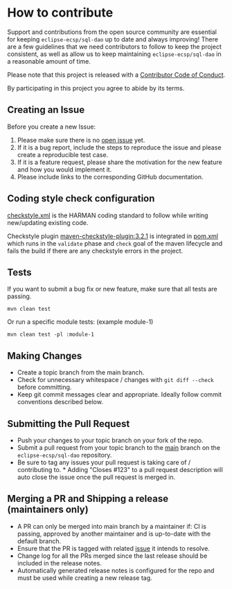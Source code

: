# How to contribute

Support and contributions from the open source community are essential for keeping
`eclipse-ecsp/sql-dao` up to date and always improving! There are a few guidelines that we need
contributors to follow to keep the project consistent, as well as allow us to keep
maintaining `eclipse-ecsp/sql-dao` in a reasonable amount of time.

Please note that this project is released with a [Contributor Code of Conduct][coc].

By participating in this project you agree to abide by its terms.

[coc]: ./CODE_OF_CONDUCT.template

## Creating an Issue

Before you create a new Issue:

1. Please make sure there is no [open issue](https://github.com/eclipse-ecsp/sql-dao/issues) yet.
2. If it is a bug report, include the steps to reproduce the issue and please create a reproducible test case.
3. If it is a feature request, please share the motivation for the new feature and how you would implement it.
4. Please include links to the corresponding GitHub documentation.

## Coding style check configuration

[checkstyle.xml](./checkstyle.xml) is the HARMAN coding standard to follow while writing new/updating existing code.

Checkstyle plugin [maven-checkstyle-plugin:3.2.1](https://maven.apache.org/plugins/maven-checkstyle-plugin/) 
is integrated in [pom.xml](./pom.xml) which runs in the `validate` phase and `check` goal 
of the maven lifecycle and fails the build if there are any checkstyle errors in the project.

## Tests

If you want to submit a bug fix or new feature, make sure that all tests are passing.

```mvn clean test```

Or run a specific module tests: (example module-1)

```
mvn clean test -pl :module-1
```

## Making Changes

- Create a topic branch from the main branch.
- Check for unnecessary whitespace / changes with `git diff --check` before committing.
- Keep git commit messages clear and appropriate. Ideally follow commit conventions described below.

## Submitting the Pull Request

- Push your changes to your topic branch on your fork of the repo.
- Submit a pull request from your topic branch to the [main](https://github.com/eclipse-ecsp/sql-dao) branch on the `eclipse-ecsp/sql-dao` repository.
- Be sure to tag any issues your pull request is taking care of / contributing to. \* Adding "Closes #123"
to a pull request description will auto close the issue once the pull request is merged in.


## Merging a PR and Shipping a release (maintainers only)

- A PR can only be merged into main branch by a maintainer if: CI is passing, approved by another maintainer and is up-to-date with the default branch.
- Ensure that the PR is tagged with related [issue](https://github.com/eclipse-ecsp/sql-dao/issues) it intends to resolve.
- Change log for all the PRs merged since the last release should be included in the release notes.
- Automatically generated release notes is configured for the repo and must be used while creating a new release tag.
